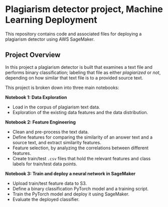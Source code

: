 # Plagiarism detector project, Machine Learning Deployment

This repository contains code and associated files for deploying a plagiarism detector using AWS SageMaker.

## Project Overview

In this project a plagiarism detector is built that examines a text file and performs binary classification; labeling that file as either *plagiarized* or *not*, depending on how similar that text file is to a provided source text.

This project is broken down into three main notebooks:

**Notebook 1: Data Exploration**
* Load in the corpus of plagiarism text data.
* Exploration of the existing data features and the data distribution.

**Notebook 2: Feature Engineering**

* Clean and pre-process the text data.
* Define features for comparing the similarity of an answer text and a source text, and extract similarity features.
* Feature selection, by analyzing the correlations between different features.
* Create train/test `.csv` files that hold the relevant features and class labels for train/test data points.

**Notebook 3: Train and deploy a neural network in SageMaker**

* Upload train/test feature data to S3.
* Define a binary classification PyTorch model and a training script.
* Train the PyTorch model and deploy it using SageMaker.
* Evaluate the deployed classifier.

